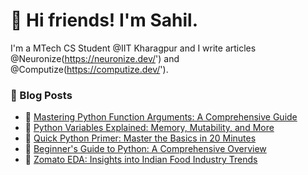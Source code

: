 # 👋 Hi friends! I'm Sahil.

I'm a MTech CS Student @IIT Kharagpur and I write articles @Neuronize(https://neuronize.dev/') and @Computize(https://computize.dev/'). 


### 📙 Blog Posts
<!-- BLOGPOSTS:START -->
 - 🌮 [Mastering Python Function Arguments: A Comprehensive Guide](https://neuronize.dev/mastering-python-function-arguments-a-comprehensive-guide)
 - 🌮 [Python Variables Explained: Memory, Mutability, and More](https://neuronize.dev/python-variables-explained-memory-mutability-and-more)
 - 🚀 [Quick Python Primer: Master the Basics in 20 Minutes](https://neuronize.dev/quick-python-primer-master-the-basics-in-20-minutes)
 - 🚀 [Beginner&#39;s Guide to Python: A Comprehensive Overview](https://neuronize.dev/beginners-guide-to-python-a-comprehensive-overview)
 - 🚀 [Zomato EDA: Insights into Indian Food Industry Trends](https://neuronize.dev/zomato-eda-insights-into-indian-food-industry-trends)<!-- BLOGPOSTS:END -->

<!--
**dotslashbit/dotslashbit** is a ✨ _special_ ✨ repository because its `README.md` (this file) appears on your GitHub profile.

Here are some ideas to get you started:

- 🔭 I’m currently working on ...
- 🌱 I’m currently learning ...
- 👯 I’m looking to collaborate on ...
- 🤔 I’m looking for help with ...
- 💬 Ask me about ...
- 📫 How to reach me: ...
- 😄 Pronouns: ...
- ⚡ Fun fact: ...
-->
